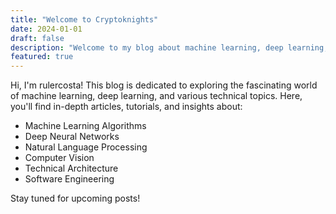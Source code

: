 ```yaml
---
title: "Welcome to Cryptoknights"
date: 2024-01-01
draft: false
description: "Welcome to my blog about machine learning, deep learning, and other technical topics."
featured: true
---
```


Hi, I'm rulercosta! This blog is dedicated to exploring the fascinating world of machine learning, deep learning, and various technical topics. Here, you'll find in-depth articles, tutorials, and insights about:

- Machine Learning Algorithms
- Deep Neural Networks
- Natural Language Processing
- Computer Vision
- Technical Architecture
- Software Engineering

Stay tuned for upcoming posts!
